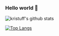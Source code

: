 ### Hello world 👋


![kristuff's github stats](https://github-readme-stats.vercel.app/api?username=kristuff&show_icons=true)

[![Top Langs](https://github-readme-stats.vercel.app/api/top-langs/?username=kristuff&layout=compact)](https://github.com/kristuff/kristuff)

<!--
**kristuff/kristuff** is a ✨ _special_ ✨ repository because its `README.md` (this file) appears on your GitHub profile.

Here are some ideas to get you started:

- 🔭 I’m currently working on ...
- 🌱 I’m currently learning ...
- 👯 I’m looking to collaborate on ...
- 🤔 I’m looking for help with ...
- 💬 Ask me about ...
- 📫 How to reach me: ...
- 😄 Pronouns: ...
- ⚡ Fun fact: ...
-->
